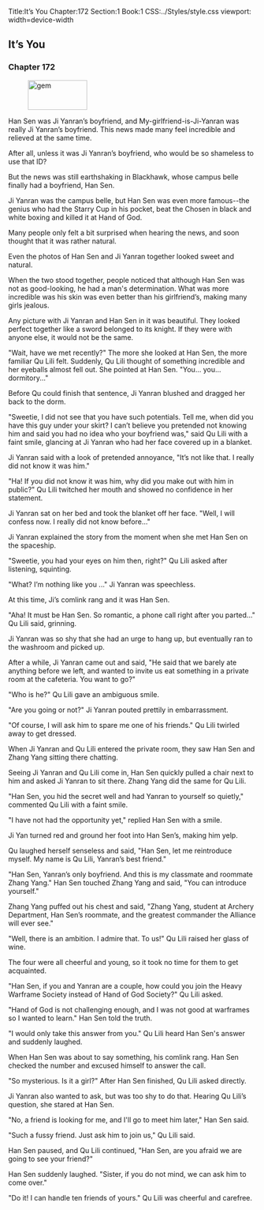 Title:It’s You 
Chapter:172 
Section:1 
Book:1 
CSS:../Styles/style.css 
viewport: width=device-width
  
## It’s You
### Chapter 172 
<figure>
	<img src="../Images/gem.gif" alt="gem" id="gem" width="120" height="60" />
</figure>
  

  
  Han Sen was Ji Yanran’s boyfriend, and My-girlfriend-is-Ji-Yanran was really Ji Yanran’s boyfriend. This news made many feel incredible and relieved at the same time.

After all, unless it was Ji Yanran’s boyfriend, who would be so shameless to use that ID?

But the news was still earthshaking in Blackhawk, whose campus belle finally had a boyfriend, Han Sen.

Ji Yanran was the campus belle, but Han Sen was even more famous--the genius who had the Starry Cup in his pocket, beat the Chosen in black and white boxing and killed it at Hand of God.

Many people only felt a bit surprised when hearing the news, and soon thought that it was rather natural.

Even the photos of Han Sen and Ji Yanran together looked sweet and natural.

When the two stood together, people noticed that although Han Sen was not as good-looking, he had a man's determination. What was more incredible was his skin was even better than his girlfriend’s, making many girls jealous.

Any picture with Ji Yanran and Han Sen in it was beautiful. They looked perfect together like a sword belonged to its knight. If they were with anyone else, it would not be the same.

"Wait, have we met recently?" The more she looked at Han Sen, the more familiar Qu Lili felt. Suddenly, Qu Lili thought of something incredible and her eyeballs almost fell out. She pointed at Han Sen. "You... you... dormitory..."

Before Qu could finish that sentence, Ji Yanran blushed and dragged her back to the dorm.

"Sweetie, I did not see that you have such potentials. Tell me, when did you have this guy under your skirt? I can’t believe you pretended not knowing him and said you had no idea who your boyfriend was," said Qu Lili with a faint smile, glancing at Ji Yanran who had her face covered up in a blanket.

Ji Yanran said with a look of pretended annoyance, "It’s not like that. I really did not know it was him."

"Ha! If you did not know it was him, why did you make out with him in public?" Qu Lili twitched her mouth and showed no confidence in her statement.

Ji Yanran sat on her bed and took the blanket off her face. "Well, I will confess now. I really did not know before..."

Ji Yanran explained the story from the moment when she met Han Sen on the spaceship.

"Sweetie, you had your eyes on him then, right?" Qu Lili asked after listening, squinting.

"What? I’m nothing like you ..." Ji Yanran was speechless.

At this time, Ji’s comlink rang and it was Han Sen.

"Aha! It must be Han Sen. So romantic, a phone call right after you parted..." Qu Lili said, grinning.

Ji Yanran was so shy that she had an urge to hang up, but eventually ran to the washroom and picked up.

After a while, Ji Yanran came out and said, "He said that we barely ate anything before we left, and wanted to invite us eat something in a private room at the cafeteria. You want to go?"

"Who is he?" Qu Lili gave an ambiguous smile.

"Are you going or not?" Ji Yanran pouted prettily in embarrassment.

"Of course, I will ask him to spare me one of his friends." Qu Lili twirled away to get dressed.

When Ji Yanran and Qu Lili entered the private room, they saw Han Sen and Zhang Yang sitting there chatting.

Seeing Ji Yanran and Qu Lili come in, Han Sen quickly pulled a chair next to him and asked Ji Yanran to sit there. Zhang Yang did the same for Qu Lili.

"Han Sen, you hid the secret well and had Yanran to yourself so quietly," commented Qu Lili with a faint smile.

"I have not had the opportunity yet," replied Han Sen with a smile.

Ji Yan turned red and ground her foot into Han Sen’s, making him yelp.

Qu laughed herself senseless and said, "Han Sen, let me reintroduce myself. My name is Qu Lili, Yanran’s best friend."

"Han Sen, Yanran’s only boyfriend. And this is my classmate and roommate Zhang Yang." Han Sen touched Zhang Yang and said, "You can introduce yourself."

Zhang Yang puffed out his chest and said, "Zhang Yang, student at Archery Department, Han Sen’s roommate, and the greatest commander the Alliance will ever see."

"Well, there is an ambition. I admire that. To us!" Qu Lili raised her glass of wine.

The four were all cheerful and young, so it took no time for them to get acquainted.

"Han Sen, if you and Yanran are a couple, how could you join the Heavy Warframe Society instead of Hand of God Society?" Qu Lili asked.

"Hand of God is not challenging enough, and I was not good at warframes so I wanted to learn." Han Sen told the truth.

"I would only take this answer from you." Qu Lili heard Han Sen's answer and suddenly laughed.

When Han Sen was about to say something, his comlink rang. Han Sen checked the number and excused himself to answer the call.

"So mysterious. Is it a girl?" After Han Sen finished, Qu Lili asked directly.

Ji Yanran also wanted to ask, but was too shy to do that. Hearing Qu Lili’s question, she stared at Han Sen.

"No, a friend is looking for me, and I'll go to meet him later," Han Sen said.

"Such a fussy friend. Just ask him to join us," Qu Lili said.

Han Sen paused, and Qu Lili continued, "Han Sen, are you afraid we are going to see your friend?"

Han Sen suddenly laughed. "Sister, if you do not mind, we can ask him to come over."

"Do it! I can handle ten friends of yours." Qu Lili was cheerful and carefree.
